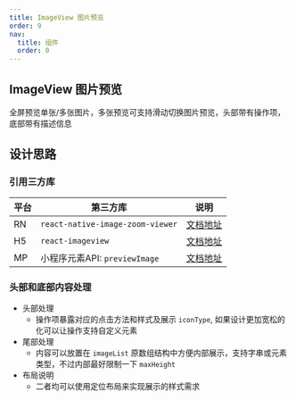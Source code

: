 ```yaml
---
title: ImageView 图片预览
order: 9
nav:
  title: 组件
  order: 0
---
```


## ImageView 图片预览

全屏预览单张/多张图片，多张预览可支持滑动切换图片预览，头部带有操作项，底部带有描述信息

## 设计思路

### 引用三方库

| 平台 | 第三方库                         | 说明                                                         |
| ---- | -------------------------------- | ------------------------------------------------------------ |
| RN   | `react-native-image-zoom-viewer` | [文档地址](https://www.npmjs.com/package/react-native-image-zoom-viewer) |
| H5   | `react-imageview`                | [文档地址](https://www.npmjs.com/package/react-imageview)    |
| MP   | 小程序元素API: `previewImage`    | [文档地址](https://developers.weixin.qq.com/miniprogram/dev/api/media/image/wx.previewImage.html) |

### 头部和底部内容处理

- 头部处理
  - 操作项暴露对应的点击方法和样式及展示 `iconType`, 如果设计更加宽松的化可以让操作支持自定义元素
- 尾部处理
  - 内容可以放置在 `imageList` 原数组结构中方便内部展示，支持字串或元素类型，不过内部最好限制一下 `maxHeight`
- 布局说明
  - 二者均可以使用定位布局来实现展示的样式需求
